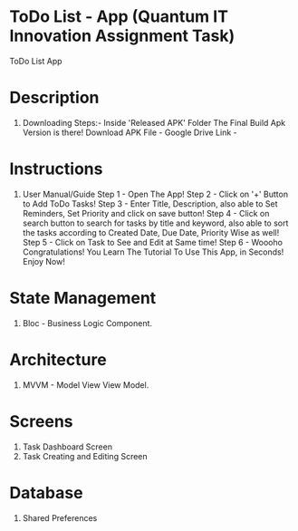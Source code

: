# ToDo List - App (Quantum IT Innovation Assignment Task)

ToDo List App

# Description

1. Downloading Steps:-
   Inside 'Released APK' Folder The Final Build Apk Version is there!
   Download APK File - Google Drive Link -

# Instructions

1. User Manual/Guide
   Step 1 - Open The App!
   Step 2 - Click on '+' Button to Add ToDo Tasks!
   Step 3 - Enter Title, Description, also able to Set Reminders, Set Priority and click on save button!
   Step 4 - Click on search button to search for tasks by title and keyword, also able to sort the tasks according to Created Date, Due Date, Priority Wise as well!
   Step 5 - Click on Task to See and Edit at Same time!
   Step 6 - Woooho Congratulations! You Learn The Tutorial To Use This App, in Seconds!
   Enjoy Now!

# State Management

1. Bloc - Business Logic Component.

# Architecture

1. MVVM - Model View View Model.

# Screens

1. Task Dashboard Screen
2. Task Creating and Editing Screen

# Database

1. Shared Preferences
